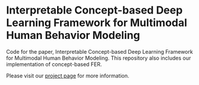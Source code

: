 # Interpretable Concept-based Deep Learning Framework for Multimodal Human Behavior Modeling
Code for the paper, Interpretable Concept-based Deep Learning Framework for Multimodal Human Behavior Modeling. This repository also includes our implementation of concept-based FER.


Please visit our [project page](https://xinyuli-uofg.github.io/agcm/) for more information.

